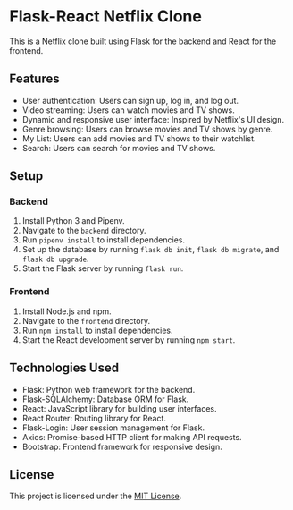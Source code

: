 # Flask-React Netflix Clone

This is a Netflix clone built using Flask for the backend and React for the frontend.

## Features

- User authentication: Users can sign up, log in, and log out.
- Video streaming: Users can watch movies and TV shows.
- Dynamic and responsive user interface: Inspired by Netflix's UI design.
- Genre browsing: Users can browse movies and TV shows by genre.
- My List: Users can add movies and TV shows to their watchlist.
- Search: Users can search for movies and TV shows.

## Setup

### Backend

1. Install Python 3 and Pipenv.
2. Navigate to the `backend` directory.
3. Run `pipenv install` to install dependencies.
4. Set up the database by running `flask db init`, `flask db migrate`, and `flask db upgrade`.
5. Start the Flask server by running `flask run`.

### Frontend

1. Install Node.js and npm.
2. Navigate to the `frontend` directory.
3. Run `npm install` to install dependencies.
4. Start the React development server by running `npm start`.

## Technologies Used

- Flask: Python web framework for the backend.
- Flask-SQLAlchemy: Database ORM for Flask.
- React: JavaScript library for building user interfaces.
- React Router: Routing library for React.
- Flask-Login: User session management for Flask.
- Axios: Promise-based HTTP client for making API requests.
- Bootstrap: Frontend framework for responsive design.


## License

This project is licensed under the [MIT License](LICENSE).
